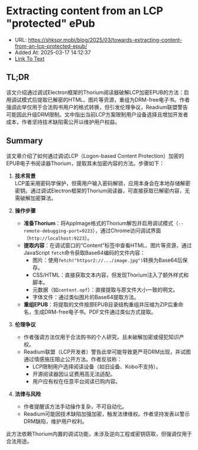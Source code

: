 # Extracting content from an LCP "protected" ePub
- URL: https://shkspr.mobi/blog/2025/03/towards-extracting-content-from-an-lcp-protected-epub/
- Added At: 2025-03-17 14:12:37
- [Link To Text](2025-03-17-extracting-content-from-an-lcp-protected-epub_raw.md)

## TL;DR


该文介绍通过调试Electron框架的Thorium阅读器破解LCP加密EPUB的方法：启用调试模式后提取已解密的HTML、图片等资源，重组为DRM-free电子书。作者强调此举仅用于合法购书用户的格式转换，但引发伦理争议，Readium联盟警告可能因此升级DRM限制。文中指出当前LCP方案限制用户设备选择且增加开发者成本，作者坚持技术缺陷需公开以维护用户权益。

## Summary


该文章介绍了如何通过调试LCP（Logon-based Content Protection）加密的EPUB电子书阅读器Thorium，提取其未加密内容的方法。步骤如下：

1. **技术背景**  
   LCP虽采用密码学保护，但需用户输入密码解锁，应用本身会在本地存储解密密钥。通过调试Electron框架的Thorium阅读器，可直接获取已解密内容，无需破解加密算法。

2. **操作步骤**  
   - **准备Thorium**：将AppImage格式的Thorium解包并启用调试模式（`--remote-debugging-port=9223`），通过Chrome访问调试界面（`http://localhost:9223`）。  
   - **提取内容**：在调试窗口的“Content”标签中查看HTML、图片等资源，通过JavaScript `fetch`命令获取Base64编码的文件内容：  
     - 图片：使用`fetch("httpsr2://.../image.jpg")`转换为Base64后保存。  
     - CSS/HTML：直接获取文本内容，但发现Thorium注入了额外样式和脚本。  
     - 元数据（如`content.opf`）：直接提取与原文件大小一致的明文。  
     - 字体文件：通过类似图片的Base64提取方法。  
   - **重组EPUB**：将提取的文件按原EPUB目录结构重组并压缩为ZIP后重命名，生成DRM-free电子书。PDF文件通过类似方式提取。

3. **伦理争议**  
   - 作者强调方法仅用于合法购书的个人研究，且未破解加密或侵犯知识产权。  
   - Readium联盟（LCP开发者）警告此举可能导致更严苛DRM出现，并试图通过情感施压阻止公开方法。作者反驳称：  
     - LCP限制用户选择阅读设备（如旧设备、Kobo不支持）。  
     - 开源阅读器因认证费用高无法适配。  
     - 用户应有权在任意平台阅读已购内容。

4. **法律与风险**  
   - 作者提醒该方法手动操作复杂，不可自动化。  
   - Readium可能因技术缺陷加强加密，触发法律维权。作者坚持发表以警示DRM缺陷，维护用户权利。

此方法依赖Thorium内置的调试功能，未涉及逆向工程或密钥窃取，但强调仅用于合法用途。
